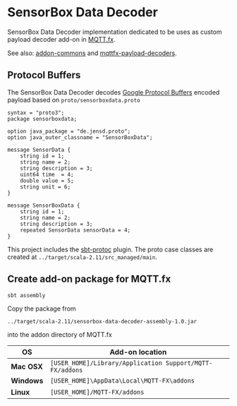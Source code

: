 # SensorBox Data Decoder

SensorBox Data Decoder implementation dedicated to be uses as custom payload decoder add-on in
[MQTT.fx](http://mqttfx.org).

See also: [addon-commons](https://github.com/Jerady/addon-commons) and [mqttfx-payload-decoders](https://github.com/Jerady/mqttfx-payload-decoders).

## Protocol Buffers

The SensorBox Data Decoder decodes [Google Protocol Buffers](https://developers.google.com/protocol-buffers/)
 encoded payload based on `proto/sensorboxdata.proto`
```
syntax = "proto3";
package sensorboxdata;

option java_package = "de.jensd.proto";
option java_outer_classname = "SensorBoxData";

message SensorData {
    string id = 1;
    string name = 2;
    string description = 3;
    uint64 time  = 4;
    double value = 5;
    string unit = 6;
}

message SensorBoxData {
    string id = 1;
    string name = 2;
    string description = 3;
    repeated SensorData sensorData = 4;
}
```

This project includes the [sbt-protoc](https://github.com/thesamet/sbt-protoc) plugin.
The proto case classes are created at `../target/scala-2.11/src_managed/main`.


## Create add-on package for MQTT.fx

`sbt assembly`

Copy the package from

`../target/scala-2.11/sensorbox-data-decoder-assembly-1.0.jar`

into the addon directory of MQTT.fx

| OS        | Add-on location          |
|---|---|
|**Mac OSX**|`[USER_HOME]/Library/Application Support/MQTT-FX/addons`|
|**Windows**|`[USER_HOME]\AppData\Local\MQTT-FX\addons`|
|**Linux**|`[USER_HOME]/MQTT-FX/addons`|


